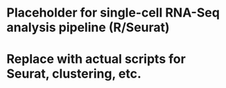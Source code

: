 # Placeholder for single-cell RNA-Seq analysis pipeline (R/Seurat)
# Replace with actual scripts for Seurat, clustering, etc.

